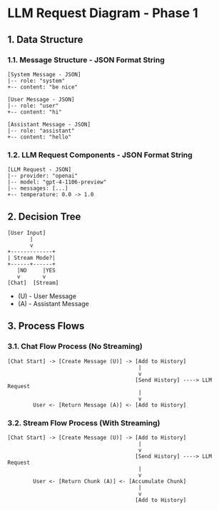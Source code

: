 # LLM Request Diagram - Phase 1

## 1. Data Structure

### 1.1. Message Structure - JSON Format String

```
[System Message - JSON]
|-- role: "system"
+-- content: "be nice"

[User Message - JSON]
|-- role: "user"
+-- content: "hi"

[Assistant Message - JSON]
|-- role: "assistant"
+-- content: "hello"
```

### 1.2. LLM Request Components - JSON Format String

```
[LLM Request - JSON]
|-- provider: "openai"
|-- model: "gpt-4-1106-preview"
|-- messages: [...]
+-- temperature: 0.0 -> 1.0
```

## 2. Decision Tree

```
[User Input]
       |
       v
+-------------+
| Stream Mode?|
+------+------+
   |NO     |YES
   v       v
[Chat]  [Stream]
```

- (U) - User Message
- (A) - Assistant Message

## 3. Process Flows

### 3.1. Chat Flow Process (No Streaming)

```
[Chat Start] -> [Create Message (U)] -> [Add to History]
                                         |
                                         v
                                        [Send History] ----> LLM Request
                                         |
                                         v
        User <- [Return Message (A)] <- [Add to History]
```

### 3.2. Stream Flow Process (With Streaming)

```
[Chat Start] -> [Create Message (U)] -> [Add to History]
                                         |
                                         v
                                        [Send History] ----> LLM Request
                                         |
                                         v
        User <- [Return Chunk (A)] <- [Accumulate Chunk]
                                         |
                                         v
                                        [Add to History]
```
